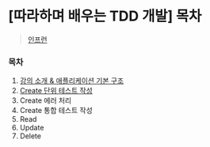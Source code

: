 # [따라하며 배우는 TDD 개발] 목차

> [인프런](https://inf.run/Jo1k)



### 목차

1. [강의 소개 & 애플리케이션 기본 구조](./정리/%5B따라하며%20배우는%20TDD%20개발%5D%201.%20강의%20소개.md)
2. [Create 단위 테스트 작성](./정리/%5B따라하며%20배우는%20TDD%20개발%5D%202.%20Create%20단위%20테스트%20작성.md)
3. Create 에러 처리
4. Create 통합 테스트 작성
5. Read
6. Update
7. Delete

